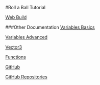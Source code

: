 #Roll a Ball Tutorial

[Web Build](https://swordsmannick.github.io/Roll_a_Ball/)

###Other Documentation
[Variables Basics](https://docs.google.com/document/d/1Gj4fQlpqSxSqI_5Gdeql53nU85LtAb-hrEymrmoIOlU/edit?usp=sharing)

[Variables Advanced](https://docs.google.com/document/d/1EBFezyN0Z9co8ThxLL-ZKMh5LR9dBQpK5GE3MGuZZz8/edit?usp=sharing)

[Vector3](https://docs.google.com/document/d/1px_QNDH6KFk1HtcgGo3XbumvN9kCWwwDEUEny6joxf4/edit?usp=sharing)

[Functions](https://docs.google.com/document/d/1y4-l4PBMHp3KisYLSOMioNIhzxzEmkNy0G8VnmNtL6g/edit?usp=sharing)

[GitHub](https://docs.google.com/document/d/1y4-l4PBMHp3KisYLSOMioNIhzxzEmkNy0G8VnmNtL6g/edit?usp=sharing)

[GitHub Repositories](https://docs.google.com/document/d/1nTRrd0ASNF0Zj3Ww2XhIsZ8OUVCvkpufelf2iQcFCng/edit?usp=sharing)
